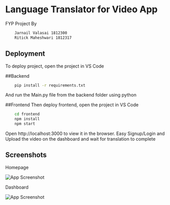 # Language Translator for Video App


FYP Project By
```bash
    Jarnail Valasai 1812300
    Ritick Maheshwari 1812317
```



## Deployment

To deploy project, open the project in VS Code

##Backend
```bash
    pip install -r requirements.txt
```

And run the Main.py file from the backend folder using python

##Frontend
Then deploy frontend, open the project in VS Code

```bash
    cd frontend
    npm install
    npm start
```
Open http://localhost:3000 to view it in the browser.
Easy Signup/Login and Upload the video on the dashboard and wait for translation to complete


## Screenshots
Homepage


![App Screenshot](https://i.ibb.co/drfk59Y/Screenshot-2022-09-26-at-9-25-07-AM.png)



Dashboard


![App Screenshot](https://i.ibb.co/r0dFy55/Whats-App-Image-2022-09-26-at-9-20-14-AM.jpg)

